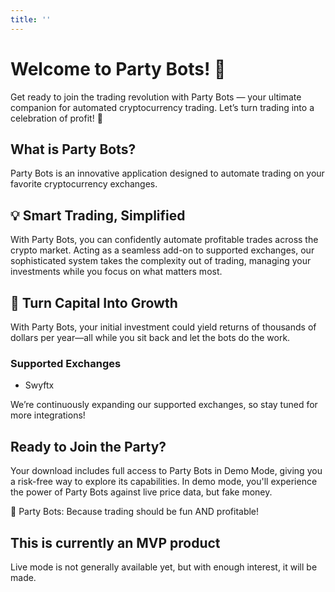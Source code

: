 ```yaml
---
title: ''
---
```


# Welcome to Party Bots! 🎉

Get ready to join the trading revolution with Party Bots — your ultimate companion for automated cryptocurrency trading. Let’s turn trading into a celebration of profit! 🚀

## What is Party Bots?

Party Bots is an innovative application designed to automate trading on your favorite cryptocurrency exchanges.

## 💡 Smart Trading, Simplified

With Party Bots, you can confidently automate profitable trades across the crypto market. Acting as a seamless add-on to supported exchanges, our sophisticated system takes the complexity out of trading, managing your investments while you focus on what matters most.

## 💸 Turn Capital Into Growth

With Party Bots, your initial investment could yield returns of thousands of dollars per year—all while you sit back and let the bots do the work.

### Supported Exchanges

- Swyftx

We’re continuously expanding our supported exchanges, so stay tuned for more integrations!

## Ready to Join the Party?

Your download includes full access to Party Bots in Demo Mode, giving you a risk-free way to explore its capabilities. In demo mode, you'll experience the power of Party Bots against live price data, but fake money.

🎉 Party Bots: Because trading should be fun AND profitable!


## This is currently an MVP product

Live mode is not generally available yet, but with enough interest, it will be made.
